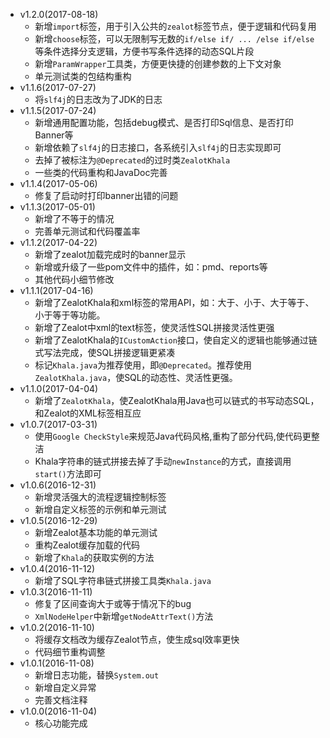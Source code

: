 - v1.2.0(2017-08-18)
  - 新增`import`标签，用于引入公共的`zealot`标签节点，便于逻辑和代码复用
  - 新增`choose`标签，可以无限制写无数的`if/else if/ ... /else if/else`等条件选择分支逻辑，方便书写条件选择的动态SQL片段
  - 新增`ParamWrapper`工具类，方便更快捷的创建参数的上下文对象
  - 单元测试类的包结构重构
- v1.1.6(2017-07-27)
  - 将`slf4j`的日志改为了JDK的日志
- v1.1.5(2017-07-24)
  - 新增通用配置功能，包括debug模式、是否打印Sql信息、是否打印Banner等
  - 新增依赖了`slf4j`的日志接口，各系统引入`slf4j`的日志实现即可
  - 去掉了被标注为`@Deprecated`的过时类`ZealotKhala`
  - 一些类的代码重构和JavaDoc完善
- v1.1.4(2017-05-06)
  - 修复了启动时打印banner出错的问题
- v1.1.3(2017-05-01)
  - 新增了不等于的情况
  - 完善单元测试和代码覆盖率
- v1.1.2(2017-04-22)
  - 新增了zealot加载完成时的banner显示
  - 新增或升级了一些pom文件中的插件，如：pmd、reports等
  - 其他代码小细节修改
- v1.1.1(2017-04-16)
  - 新增了ZealotKhala和xml标签的常用API，如：大于、小于、大于等于、小于等于等功能。
  - 新增了Zealot中xml的text标签，使灵活性SQL拼接灵活性更强
  - 新增了ZealotKhala的`ICustomAction`接口，使自定义的逻辑也能够通过链式写法完成，使SQL拼接逻辑更紧凑
  - 标记`Khala.java`为推荐使用，即`@Deprecated`。推荐使用`ZealotKhala.java`，使SQL的动态性、灵活性更强。
- v1.1.0(2017-04-04)
  - 新增了`ZealotKhala`，使ZealotKhala用Java也可以链式的书写动态SQL，和Zealot的XML标签相互应
- v1.0.7(2017-03-31)
  - 使用`Google CheckStyle`来规范Java代码风格,重构了部分代码,使代码更整洁
  - Khala字符串的链式拼接去掉了手动`newInstance`的方式，直接调用`start()`方法即可
- v1.0.6(2016-12-31)
  - 新增灵活强大的流程逻辑控制标签
  - 新增自定义标签的示例和单元测试
- v1.0.5(2016-12-29)
  - 新增Zealot基本功能的单元测试
  - 重构Zealot缓存加载的代码
  - 新增了`Khala`的获取实例的方法
- v1.0.4(2016-11-12)
  - 新增了SQL字符串链式拼接工具类`Khala.java`
- v1.0.3(2016-11-11)
  - 修复了区间查询大于或等于情况下的bug
  - `XmlNodeHelper`中新增`getNodeAttrText()`方法
- v1.0.2(2016-11-10)
  - 将缓存文档改为缓存Zealot节点，使生成sql效率更快
  - 代码细节重构调整
- v1.0.1(2016-11-08)
  - 新增日志功能，替换`System.out`
  - 新增自定义异常
  - 完善文档注释
- v1.0.0(2016-11-04)
  - 核心功能完成

